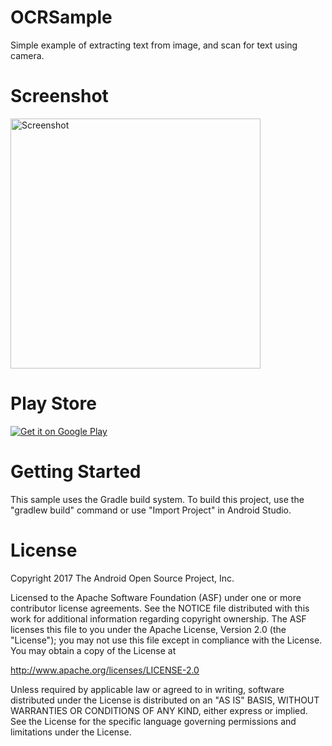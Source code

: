 # OCRSample
Simple example of extracting text from image, and scan for text using camera.
# Screenshot
<img src="app/src/main/res/drawable/screenshot.png" height="400" alt="Screenshot"/> 

# Play Store
<a href='https://play.google.com/store/apps/details?id=com.guna.ocrreader&pcampaignid=MKT-Other-global-all-co-prtnr-py-PartBadge-Mar2515-1'><img alt='Get it on Google Play' src='https://developer.android.com/images/brand/en_generic_rgb_wo_45.png'/></a>

# Getting Started

This sample uses the Gradle build system. To build this project, use the "gradlew build" command or use "Import Project" in Android Studio.

# License

Copyright 2017 The Android Open Source Project, Inc.

Licensed to the Apache Software Foundation (ASF) under one or more contributor license agreements. See the NOTICE file distributed with this work for additional information regarding copyright ownership. The ASF licenses this file to you under the Apache License, Version 2.0 (the "License"); you may not use this file except in compliance with the License. You may obtain a copy of the License at

http://www.apache.org/licenses/LICENSE-2.0

Unless required by applicable law or agreed to in writing, software distributed under the License is distributed on an "AS IS" BASIS, WITHOUT WARRANTIES OR CONDITIONS OF ANY KIND, either express or implied. See the License for the specific language governing permissions and limitations under the License.
